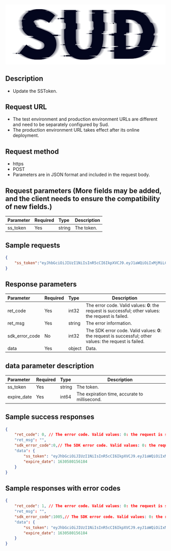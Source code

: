 #

![SUD](../../Resource/logo.png)

## Description

- Update the SSToken.

## Request URL

- The test environment and production environment URLs are different and need to be separately configured by Sud.
- The production environment URL takes effect after its online deployment.

## Request method
- https
- POST
- Parameters are in JSON format and included in the request body.

## Request parameters (More fields may be added, and the client needs to ensure the compatibility of new fields.)

| Parameter | Required | Type | Description |
|:----|:---|:-----|-----|
| ss_token | Yes | string | The token. |

## Sample requests

```json
{
    "ss_token":"eyJhbGciOiJIUzI1NiIsInR5cCI6IkpXVCJ9.eyJ1aWQiOiIxMjMiLCJleHAiOjE2MzA0MTc4NDksImFwcF9pZCI6ImFwcElEIn0.BWFAf7-Bi20KsFIjnQcF2ET1RNhoZRhoWa-VOxYbPuY"
}
```

## Response parameters

| Parameter | Required | Type | Description |
|:----|:---|:-----|-----|
| ret_code | Yes | int32 | The error code. Valid values: **0**: the request is successful; other values: the request is failed. |
| ret_msg | Yes | string | The error information. |
| sdk_error_code | No | int32 | The SDK error code. Valid values: **0**: the request is successful; other values: the request is failed. |
| data | Yes | object | Data. |

## data parameter description

| Parameter | Required | Type | Description |
|:----|:---|:-----|-----|
| ss_token | Yes | string | The token. |
| expire_date | Yes | int64 | The expiration time, accurate to millisecond. |

## Sample success responses

```json
{
    "ret_code": 0, // The error code. Valid values: 0: the request is successful; other values: the request is failed.
    "ret_msg": "",
    "sdk_error_code":0,// The SDK error code. Valid values: 0: the request is successful; other values: the request is failed.
    "data": {
        "ss_token": "eyJhbGciOiJIUzI1NiIsInR5cCI6IkpXVCJ9.eyJ1aWQiOiIxMzgwMTAwMTc3MTUwMzQ1MjY2IiwiZXhwIjoxNjMwNTgwMTU2LCJhcHBfaWQiOiJhcHBJRCJ9.A9VAOC2ltCn_6pVn3jA8zHBos6QQs0_1_RnxsuK9M44",
        "expire_date": 1630580156184
    }
}
```

## Sample responses with error codes

```json
{
    "ret_code": 1, // The error code. Valid values: 0: the request is successful; other values: the request is failed.
    "ret_msg": "",
    "sdk_error_code":1005,// The SDK error code. Valid values: 0: the request is successful; other values: the request is failed.
    "data": {
        "ss_token": "eyJhbGciOiJIUzI1NiIsInR5cCI6IkpXVCJ9.eyJ1aWQiOiIxMzgwMTAwMTc3MTUwMzQ1MjY2IiwiZXhwIjoxNjMwNTgwMTU2LCJhcHBfaWQiOiJhcHBJRCJ9.A9VAOC2ltCn_6pVn3jA8zHBos6QQs0_1_RnxsuK9M44",
        "expire_date": 1630580156184
    }
}
```
